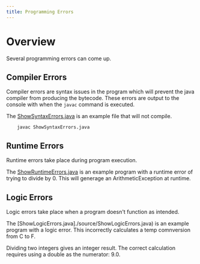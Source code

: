 ```yaml
---
title: Programming Errors
---
```

# Overview

Several programming errors can come up.

## Compiler Errors

Compiler errors are syntax issues in the program which will prevent the java compiler from producing the bytecode.  These errors are output to the console with when the `javac` command is executed.

The [ShowSyntaxErrors.java](./source/ShowSyntaxErrors.java) is an example file that will not compile.

````
    javac ShowSyntaxErrors.java
````

## Runtime Errors

Runtime errors take place during program execution.

The [ShowRuntimeErrors.java](./source/ShowRuntimeErrors.java) is an example program with a runtime error of trying to divide by 0.  This will generage an ArithmeticException at runtime.

## Logic Errors

Logic errors take place when a program doesn't function as intended.  

The [ShowLogicErrors.java]./source/ShowLogicErrors.java) is an example program with a logic error.  This incorrectly calculates a temp comnversion from C to F.

Dividing two integers gives an integer result.  The correct calculation requires using a double as the numerator: 9.0.